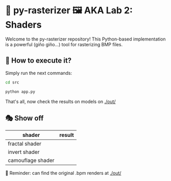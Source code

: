 # 🐍 py-rasterizer 🖼️ AKA Lab 2: Shaders

Welcome to the py-rasterizer repository! This Python-based implementation is a powerful (giño giño...) tool for rasterizing BMP files.

## 🚀 How to execute it?

Simply run the next commands:

``` bash
cd src
```

``` bash
python app.py
```

That's all, now check the results on models on [./out/](./out/)

## 🎭 Show off

| shader            | result |
|-------------------|--------|
| fractal shader    |        |
| invert shader     |        |
| camouflage shader |        |

🧠 Reminder: can find the original .bpm renders at [./out/](./out/)
